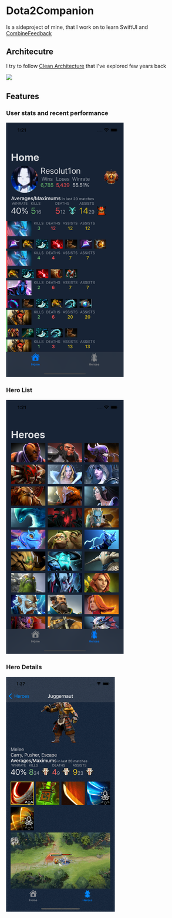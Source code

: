 # Dota2Companion

Is a sideproject of mine, that I work on to learn SwiftUI and [CombineFeedback](https://github.com/sergdort/CombineFeedback)

## Architecutre
I try to follow [Clean Architecture](https://github.com/sergdort/CleanArchitectureRxSwift) that I've explored few years back

![](https://github.com/sergdort/CleanArchitectureRxSwift/raw/master/Architecture/ModulesDetails.png)

## Features

### User stats and recent performance

<img src="Resources/home.png" alt="drawing" width="320"/>

### Hero List

<img src="Resources/heroes.png" alt="drawing" width="320"/>

### Hero Details

![](Resources/hero_details.gif)
